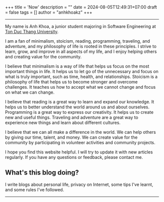 +++
title = 'Now'
description = ""
date = 2024-08-05T12:49:31+07:00
draft = false
tags = []
author = "anhkhoakz"
+++

---


My name is Anh Khoa, a junior student majoring in Software Engineering at [Ton
Duc Thang University](https://tdtu.edu.vn/).


I am a fan of minimalism, stoicism, reading, programming, traveling, and
adventure, and my philosophy of life is rooted in these principles. I strive to
learn, grow, and improve in all aspects of my life, and I enjoy helping others
and creating value for the community.


I believe that minimalism is a way of life that helps us focus on the most
important things in life. It helps us to let go of the unnecessary and focus on
what is truly important, such as time, health, and relationships. Stoicism is a
philosophy of life that helps us to become stronger and overcome challenges. It
teaches us how to accept what we cannot change and focus on what we can change.


I believe that reading is a great way to learn and expand our knowledge. It
helps us to better understand the world around us and about ourselves.
Programming is a great way to express our creativity. It helps us to create new
and useful things. Traveling and adventure are a great way to experience new
things and learn about different cultures.


I believe that we can all make a difference in the world. We can help others by
giving our time, talent, and money. We can create value for the community by
participating in volunteer activities and community projects.


I hope you find this website helpful. I will try to update it with new articles
regularly. If you have any questions or feedback, please contact me.


## What's this blog doing?


I write blogs about personal life, privacy on Internet, some tips I've learnt,
and some rules I've followed.


---
